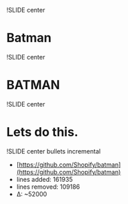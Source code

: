 !SLIDE center

# Batman

!SLIDE center

# BATMAN

!SLIDE center

# Lets do this.

!SLIDE center bullets incremental

 * [https://github.com/Shopify/batman](https://github.com/Shopify/batman)
 * lines added: 161935
 * lines removed: 109186
 * Δ: ~52000

